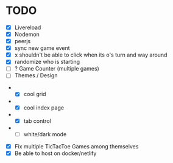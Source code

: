 # TODO

- [x] Livereload
- [x] Nodemon
- [x] peerjs
- [x] sync new game event
- [x] x shouldn't be able to click when its o's turn and way around
- [x] randomize who is starting
- [ ] ? Game Counter (multiple games)
- [ ] Themes / Design
- - [x] cool grid
- - [x] cool index page
- - [x] tab control
- - [ ] white/dark mode
- [x] Fix multiple TicTacToe Games among themselves
- [x] Be able to host on docker/netlify